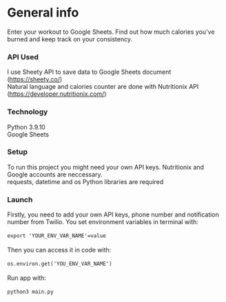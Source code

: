 # General info
Enter your workout to Google Sheets. Find out how much calories you've burned and keep track on your consistency.

### API Used
I use Sheety API to save data to Google Sheets document (https://sheety.co/)  
Natural language and calories counter are done with Nutritionix API (https://developer.nutritionix.com/)  


### Technology
Python 3.9.10  
Google Sheets

### Setup
To run this project you might need your own API keys. Nutritionix and Google accounts are neccessary.    
requests, datetime and os Python libraries are required

### Launch
Firstly, you need to add your own API keys, phone number and notification number from Twilio. You set environment variables in terminal with:  <br/><br/>
`export 'YOUR_ENV_VAR_NAME'=value`  <br/><br/>
Then you can access it in code with:  <br/><br/>
`os.environ.get('YOU_ENV_VAR_NAME')`  <br/><br/>
Run app with:  <br/><br/>
`python3 main.py` 
